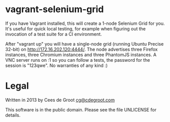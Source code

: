 vagrant-selenium-grid
=====================

If you have Vagrant installed, this will create a 1-node Selenium Grid
for you. It's useful for quick local testing, for example when
figuring out the invocation of a test suite for a CI environment.

After "vagrant up" you will have a single-node grid (running Ubuntu
Precise 32-bit) on http://172.16.202.120:4444/. The node advertises
three Firefox instances, three Chromium instances and three PhantomJS
instances. A VNC server runs on :1 so you can follow a tests, the
password for the session is "123qwe".  No warranties of any kind :)

Legal
=====

Written in 2013 by Cees de Groot <cg@cdegroot.com>

This software is in the public domain. Please see the file
UNLICENSE for details.

